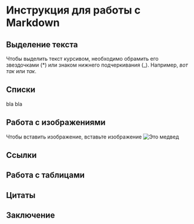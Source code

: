 # Инструкция для работы с Markdown

## Выделение текста

Чтобы выделить текст курсивом, необходимо обрамить его звездочками (*) или  знаком нижнего подчеркивания (_). Например, *вот так* или _так_.

## Списки

bla bla

## Работа с изображениями

Чтобы вставить изображение, вставьте изображение
![Это медвед](bear.jpg)

## Ссылки

## Работа с таблицами

## Цитаты

## Заключение